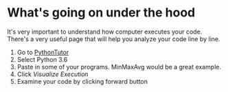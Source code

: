 # What's going on under the hood

It's very important to understand how computer executes your code. There's a very useful page that will help you analyze your code line by line.

  1. Go to [PythonTutor](http://pythontutor.com/visualize.html)
  2. Select Python 3.6
  3. Paste in some of your programs. MinMaxAvg would be a great example.
  4. Click _Visualize Execution_
  5. Examine your code by clicking forward button


